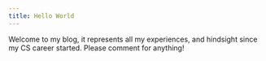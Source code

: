 ```yaml
---
title: Hello World
---
```


Welcome to my blog, it represents all my experiences, and hindsight since my CS career started. Please comment for anything!
